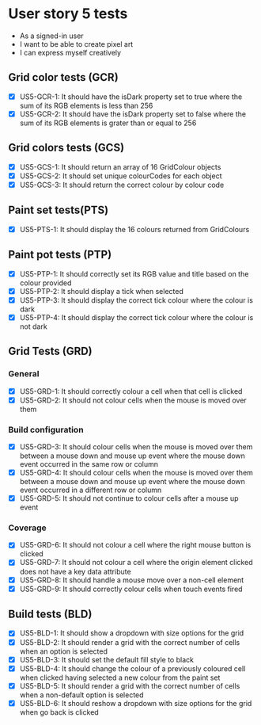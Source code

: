 # User story 5 tests

- As a signed-in user
- I want to be able to create pixel art
- I can express myself creatively

## Grid color tests (GCR)

- [x] US5-GCR-1: It should have the isDark property set to true where the sum of its RGB elements is less than 256
- [x] US5-GCR-2: It should have the isDark property set to false where the sum of its RGB elements is grater than or equal to 256

## Grid colors tests (GCS)

- [x] US5-GCS-1: It should return an array of 16 GridColour objects
- [x] US5-GCS-2: It should set unique colourCodes for each object
- [x] US5-GCS-3: It should return the correct colour by colour code

## Paint set tests(PTS)

- [x] US5-PTS-1: It should display the 16 colours returned from GridColours

## Paint pot tests (PTP)

- [x] US5-PTP-1: It should correctly set its RGB value and title based on the colour provided
- [x] US5-PTP-2: It should display a tick when selected
- [x] US5-PTP-3: It should display the correct tick colour where the colour is dark
- [x] US5-PTP-4: It should display the correct tick colour where the colour is not dark

## Grid Tests (GRD)

### General

- [x] US5-GRD-1: It should correctly colour a cell when that cell is clicked
- [x] US5-GRD-2: It should not colour cells when the mouse is moved over them

### Build configuration

- [x] US5-GRD-3: It should colour cells when the mouse is moved over them between a mouse down and mouse up event where the mouse down event occurred in the same row or column
- [x] US5-GRD-4: It should colour cells when the mouse is moved over them between a mouse down and mouse up event where the mouse down event occurred in a different row or column
- [x] US5-GRD-5: It should not continue to colour cells after a mouse up event

### Coverage

- [x] US5-GRD-6: It should not colour a cell where the right mouse button is clicked
- [x] US5-GRD-7: It should not colour a cell where the origin element clicked does not have a key data attribute
- [x] US5-GRD-8: It should handle a mouse move over a non-cell element
- [x] US5-GRD-9: It should correctly colour cells when touch events fired

## Build tests (BLD)

- [x] US5-BLD-1: It should show a dropdown with size options for the grid
- [x] US5-BLD-2: It should render a grid with the correct number of cells when an option is selected
- [x] US5-BLD-3: It should set the default fill style to black
- [x] US5-BLD-4: It should change the colour of a previously coloured cell when clicked having selected a new colour from the paint set
- [x] US5-BLD-5: It should render a grid with the correct number of cells when a non-default option is selected
- [x] US5-BLD-6: It should reshow a dropdown with size options for the grid when go back is clicked
